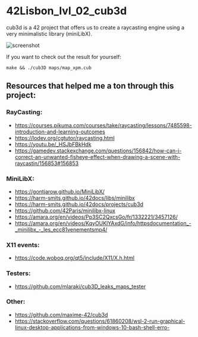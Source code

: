 # 42Lisbon_lvl_02_cub3d

cub3d is a 42 project that offers us to create a raycasting engine using a very minimalistic library (miniLibX).

![screenshot](https://user-images.githubusercontent.com/66511903/107834151-5d6a5c80-6d8d-11eb-92e3-5378d308da8d.png)

If you want to check out the result for yourself:
```
make && ./cub3D maps/map_xpm.cub
```

## Resources that helped me a ton through this project:

### RayCasting:
- https://courses.pikuma.com/courses/take/raycasting/lessons/7485598-introduction-and-learning-outcomes
- https://lodev.org/cgtutor/raycasting.html
- https://youtu.be/_HSJbFBkHdk
- https://gamedev.stackexchange.com/questions/156842/how-can-i-correct-an-unwanted-fisheye-effect-when-drawing-a-scene-with-raycastin/156853#156853
### MiniLibX:
- https://gontjarow.github.io/MiniLibX/
- https://harm-smits.github.io/42docs/libs/minilibx
- https://harm-smits.github.io/42docs/projects/cub3d
- https://github.com/42Paris/minilibx-linux
- https://amara.org/en/videos/Pp3SC2QxcsGo/fr/1332221/3457126/
- https://amara.org/en/videos/KqyOUKlYAxdG/info/httpsdocumentation_-_minilibx_-_les_ecc81venementsmp4/
### X11 events:
- https://code.woboq.org/qt5/include/X11/X.h.html
### Testers:
- https://github.com/mlaraki/cub3D_leaks_maps_tester
### Other:
- https://github.com/maxime-42/cub3d
- https://stackoverflow.com/questions/61860208/wsl-2-run-graphical-linux-desktop-applications-from-windows-10-bash-shell-erro- 
